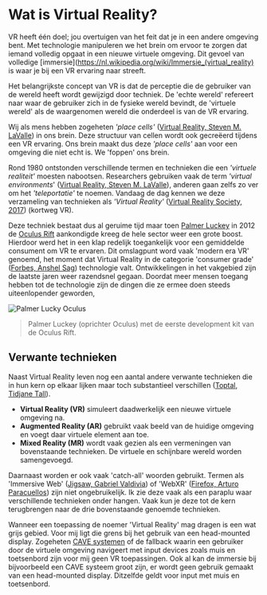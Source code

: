 # Wat is Virtual Reality?
VR heeft één doel; jou overtuigen van het feit dat je in een andere omgeving bent. Met technologie manipuleren we het brein om ervoor te zorgen dat iemand volledig opgaat in een nieuwe virtuele omgeving. Dit gevoel van volledige [immersie](https://nl.wikipedia.org/wiki/Immersie_(virtual_reality) is waar je bij een VR ervaring naar streeft.

Het belangrijkste concept van VR is dat de perceptie die de gebruiker van de wereld heeft wordt gewijzigd door techniek. De 'echte wereld' refereert naar waar de gebruiker zich in de fysieke wereld bevindt, de 'virtuele wereld' als de waargenomen wereld die onderdeel is van de VR ervaring.

Wij als mens hebben zogeheten *'place cells'* ([Virtual Reality, Steven M. LaValle](http://vr.cs.uiuc.edu/vrch1.pdf)) in ons brein. Deze structuur van cellen wordt ook gecreëerd tijdens een VR ervaring. Ons brein maakt dus deze *'place cells'* aan voor een omgeving die niet echt is. We 'foppen' ons brein.

Rond 1980 ontstonden verschillende termen en technieken die een *'virtuele realiteit'* moesten nabootsen. Researchers gebruiken vaak de term *'virtual environments*' ([Virtual Reality, Steven M. LaValle](http://vr.cs.uiuc.edu/vrch1.pdf)), anderen gaan zelfs zo ver om het *'teleportatie'* te noemen. Vandaag de dag kennen we deze verzameling van technieken als *'Virtual Reality'* ([Virtual Reality Society, 2017](https://www.vrs.org.uk/virtual-reality/beginning.html)) (kortweg VR). 

Deze techniek bestaat dus al geruime tijd maar toen [Palmer Luckey](https://en.wikipedia.org/wiki/Palmer_Luckey) in 2012 de [Oculus Rift](https://www.oculus.com/) aankondigde kreeg de hele sector weer een grote boost. Hierdoor werd het in een klap redelijk toegankelijk voor een gemiddelde consument om VR te ervaren. Dit omslagpunt  word vaak 'modern era VR' genoemd, het moment dat Virtual Reality in de categorie 'consumer grade' ([Forbes, Anshel Sag](https://www.forbes.com/sites/moorinsights/2018/01/02/virtual-reality-in-2017-a-year-in-review/)) technologie valt. Ontwikkelingen in het vakgebied zijn de laatste jaren weer razendsnel gegaan. Doordat meer mensen toegang hebben tot de technologie zijn de dingen die ze ermee doen steeds uiteenlopender geworden,

![Palmer Lucky Oculus](https://s3.amazonaws.com/levelcamp-www/assets/editorial/2016/10/Palmer-luckey-02.jpg)
> Palmer Luckey (oprichter Oculus) met de eerste development kit van de Oculus Rift.

## Verwante technieken
Naast Virtual Reality leven nog een aantal andere verwante technieken die in hun kern op elkaar lijken maar toch substantieel verschillen ([Toptal, Tidjane Tall](https://www.toptal.com/designers/ui/augmented-reality-vs-virtual-reality-vs-mixed-reality)).

* **Virtual Reality (VR)** simuleert daadwerkelijk een nieuwe virtuele omgeving na.
* **Augmented Reality (AR)** gebruikt vaak beeld van de huidige omgeving en voegt daar virtuele element aan toe.
* **Mixed Reality (MR)** wordt vaak gezien als een vermeningen van bovenstaande technieken. De virtuele en schijnbare wereld worden samengevoegd.

Daarnaast worden er ook vaak 'catch-all' woorden gebruikt. Termen als 'Immersive Web' ([Jigsaw, Gabriel Valdivia](https://uxdesign.cc/immersive-design-the-next-10-years-of-interfaces-16122cb6eae6)) of 'WebXR' ([Firefox, Arturo Paracuellos](https://blog.mozvr.com/progressive-webxr-ar-store/)) zijn niet ongebruikelijk. Ik zie deze vaak als een paraplu waar verschillende technieken onder hangen. Vaak kun je deze tot de kern terugbrengen naar de drie bovenstaande genoemde technieken.

Wanneer een toepassing de noemer 'Virtual Reality' mag dragen is een wat grijs gebied. Voor mij ligt die grens bij het gebruik van een head-mounted display. Zogeheten [CAVE systemen](https://en.wikipedia.org/wiki/Cave_automatic_virtual_environment) of de fallback waarin een gebruiker door de virtuele omgeving navigeert met input devices zoals muis en toetsenbord zijn voor mij geen VR toepassingen. Ook al kan de immersie bij bijvoorbeeld een CAVE systeem groot zijn, er wordt geen gebruik gemaakt van een head-mounted display. Ditzelfde geldt voor input met muis en toetsenbord.